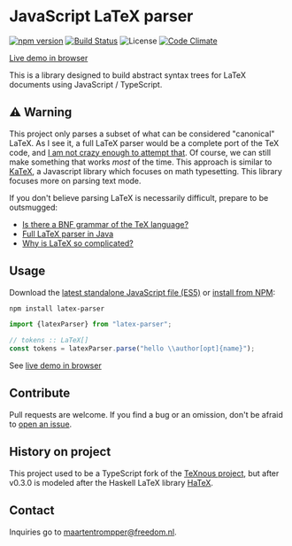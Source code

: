 # JavaScript LaTeX parser
[![npm version](https://badge.fury.io/js/latex-parser.svg)](https://badge.fury.io/js/latex-parser)
[![Build Status](https://travis-ci.org/digitalheir/latex-parser.svg?branch=master)](https://travis-ci.org/digitalheir/latex-parser)
![License](https://img.shields.io/npm/l/latex-parser.svg)
[![Code Climate](https://codeclimate.com/github/digitalheir/latex-parser/badges/gpa.svg)](https://codeclimate.com/github/digitalheir/latex-parser)

[Live demo in browser](https://digitalheir.github.io/latex-parser/)


This is a library designed to build abstract syntax trees for LaTeX documents using JavaScript / TypeScript.

## ⚠ Warning
This project only parses a subset of what can be considered "canonical" LaTeX. As I see it, a full LaTeX parser would be a complete port of the TeX code, and [I am not crazy enough to attempt that](https://stackoverflow.com/a/3814911/673206). Of course, we can still make something that works *most* of the time. This approach is similar to [KaTeX](https://github.com/Khan/KaTeX), a Javascript library which focuses on math typesetting. This library focuses more on parsing text mode.

If you don't believe parsing LaTeX is necessarily difficult, prepare to be outsmugged:

* [Is there a BNF grammar of the TeX language?](https://tex.stackexchange.com/questions/4201/is-there-a-bnf-grammar-of-the-tex-language)
* [Full LaTeX parser in Java](https://stackoverflow.com/questions/13777558/full-latex-parser-in-java)
* [Why is LaTeX so complicated?](
https://tex.stackexchange.com/questions/222500/why-is-latex-so-complicated)


## Usage
Download the [latest standalone JavaScript file (ES5)](https://github.com/digitalheir/latex-parser/releases/latest) or [install from NPM](https://www.npmjs.com/package/latex-parser): 
```sh
npm install latex-parser
```

```js
import {latexParser} from "latex-parser";

// tokens :: LaTeX[]
const tokens = latexParser.parse("hello \\author[opt]{name}");
```

See [live demo in browser](https://digitalheir.github.io/latex-parser/)

## Contribute 
Pull requests are welcome. If you find a bug or an omission, don't be afraid to [open an issue](https://github.com/digitalheir/latex-parser/issues).

## History on project
This project used to be a TypeScript fork of the [TeXnous project](http://texnous.org), but after v0.3.0 is modeled after the Haskell LaTeX library [HaTeX](https://github.com/Daniel-Diaz/HaTeX).

## Contact
Inquiries go to maartentrompper@freedom.nl.
